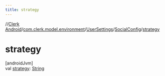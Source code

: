 ```yaml
---
title: strategy
---
```

//[Clerk Android](../../../../index.html)/[com.clerk.model.environment](../../index.html)/[UserSettings](../index.html)/[SocialConfig](index.html)/[strategy](strategy.html)



# strategy



[androidJvm]\
val [strategy](strategy.html): [String](https://kotlinlang.org/api/latest/jvm/stdlib/kotlin-stdlib/kotlin/-string/index.html)




